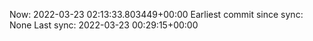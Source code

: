 Now: 2022-03-23 02:13:33.803449+00:00 Earliest commit since sync: None Last sync: 2022-03-23 00:29:15+00:00
